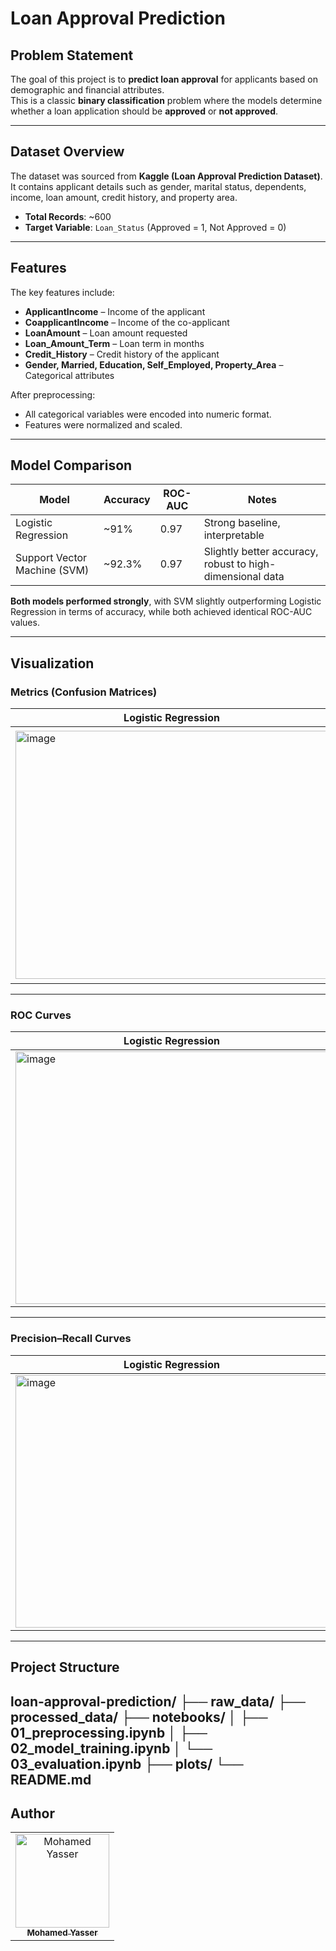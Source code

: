 # Loan Approval Prediction  

## Problem Statement  
The goal of this project is to **predict loan approval** for applicants based on demographic and financial attributes.  
This is a classic **binary classification** problem where the models determine whether a loan application should be **approved** or **not approved**.  

---

## Dataset Overview  
The dataset was sourced from **Kaggle (Loan Approval Prediction Dataset)**.  
It contains applicant details such as gender, marital status, dependents, income, loan amount, credit history, and property area.  

- **Total Records**: ~600  
- **Target Variable**: `Loan_Status` (Approved = 1, Not Approved = 0)  

---

## Features  
The key features include:  

- **ApplicantIncome** – Income of the applicant  
- **CoapplicantIncome** – Income of the co-applicant  
- **LoanAmount** – Loan amount requested  
- **Loan_Amount_Term** – Loan term in months  
- **Credit_History** – Credit history of the applicant  
- **Gender, Married, Education, Self_Employed, Property_Area** – Categorical attributes  

After preprocessing:  
- All categorical variables were encoded into numeric format.  
- Features were normalized and scaled.  

---

## Model Comparison  

| Model                | Accuracy | ROC-AUC | Notes |
|-----------------------|----------|---------|-------|
| Logistic Regression   | ~91%     | 0.97    | Strong baseline, interpretable |
| Support Vector Machine (SVM) | ~92.3%     | 0.97    | Slightly better accuracy, robust to high-dimensional data |

 **Both models performed strongly**, with SVM slightly outperforming Logistic Regression in terms of accuracy, while both achieved identical ROC-AUC values.  

---

## Visualization  


### Metrics (Confusion Matrices)  

| Logistic Regression | Support Vector Machine (SVM) |
|----------------------|------------------------------|
| <img width="500" height="397" alt="image" src="https://github.com/user-attachments/assets/fd9e1a13-c0b6-40ca-bbee-4bdb91c07c16" />| <img width="500" height="404" alt="image" src="https://github.com/user-attachments/assets/98993dfb-f4b9-47cb-9670-842d6d406489" />|

---

### ROC Curves  

| Logistic Regression | Support Vector Machine (SVM) |
|----------------------|------------------------------|
| <img width="500" height="404" alt="image" src="https://github.com/user-attachments/assets/92666604-2d0b-4d6d-b039-07a7686942f0" />| <img width="500" height="404" alt="image" src="https://github.com/user-attachments/assets/a67e6fdf-4b79-4940-a346-3944b11b5c67" />|

---

### Precision–Recall Curves  

| Logistic Regression | Support Vector Machine (SVM) |
|----------------------|------------------------------|
| <img width="500" height="404" alt="image" src="https://github.com/user-attachments/assets/e9da30d8-0f71-4507-8014-19aef1b3bf6b" />| <img width="500" height="404" alt="image" src="https://github.com/user-attachments/assets/fab02693-7732-4c2f-81fe-40fedfbd7a1a" />|

---

## Project Structure  


loan-approval-prediction/
├── raw_data/ 
├── processed_data/ 
├── notebooks/
│ ├── 01_preprocessing.ipynb 
│ ├── 02_model_training.ipynb 
│ └── 03_evaluation.ipynb 
├── plots/ 
└── README.md 
---

## Author 

<div>
<table align="center">
  <tr>    </td>
    </td>
        <td align="center">
      <a href="https://github.com/mohamedddyasserr" target="_blank">
        <img src="https://avatars.githubusercontent.com/u/126451832?v=4" width="150px;" alt="Mohamed Yasser"/>
        <br />
        <sub><b>Mohamed Yasser</b></sub>
      </a>
    </td>    
  </tr>
</table>
</div>
  

